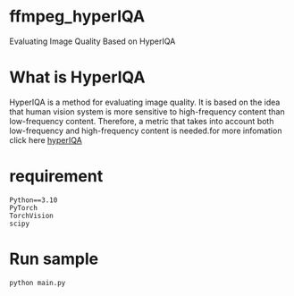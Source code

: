 # ffmpeg_hyperIQA
 Evaluating Image Quality Based on HyperIQA
 # What is HyperIQA
 HyperIQA is a method for evaluating image quality. It is based on the idea that human vision system is more sensitive to high-frequency content than low-frequency content. Therefore, a metric that takes into account both low-frequency and high-frequency content is needed.for more infomation click here  [hyperIQA](https://github.com/SSL92/hyperIQA)
 # requirement
 ```
Python==3.10
PyTorch
TorchVision
scipy
 ```

# Run sample
```
python main.py 
```